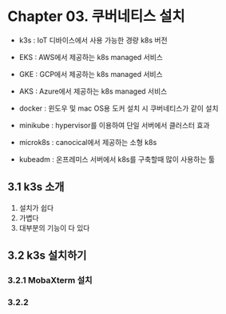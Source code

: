 # Chapter 03. 쿠버네티스 설치

- k3s : IoT 디바이스에서 사용 가능한 경량 k8s 버전

- EKS : AWS에서 제공하는 k8s managed 서비스
- GKE : GCP에서 제공하는 k8s managed 서비스
- AKS : Azure에서 제공하는 k8s managed 서비스
- docker : 윈도우 및 mac OS용 도커 설치 시 쿠버네티스가 같이 설치
- minikube : hypervisor를 이용하여 단일 서버에서 클러스터 효과
- microk8s : canocical에서 제공하는 소형 k8s
- kubeadm : 온프레미스 서버에서 k8s를 구축할때 많이 사용하는 툴


## 3.1 k3s 소개
1. 설치가 쉽다
2. 가볍다
3. 대부분의 기능이 다 있다

## 3.2 k3s 설치하기

### 3.2.1 MobaXterm 설치

### 3.2.2